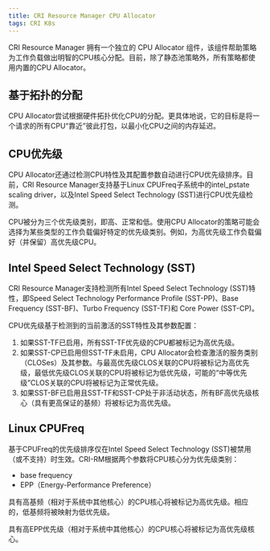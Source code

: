 ```yaml
---
title: CRI Resource Manager CPU Allocator
tags: CRI K8s
---
```


CRI Resource Manager 拥有一个独立的 CPU Allocator 组件，该组件帮助策略为工作负载做出明智的CPU核心分配。目前，除了静态池策略外，所有策略都使用内置的CPU Allocator。

<!--more-->

## 基于拓扑的分配
CPU Allocator尝试根据硬件拓扑优化CPU的分配。更具体地说，它的目标是将一个请求的所有CPU“靠近”彼此打包，以最小化CPU之间的内存延迟。

## CPU优先级
CPU Allocator还通过检测CPU特性及其配置参数自动进行CPU优先级排序。目前，CRI Resource Manager支持基于Linux CPUFreq子系统中的intel_pstate scaling driver，以及Intel Speed Select Technology (SST)进行CPU优先级检测。

CPU被分为三个优先级类别，即高、正常和低。使用CPU Allocator的策略可能会选择为某些类型的工作负载偏好特定的优先级类别。例如，为高优先级工作负载偏好（并保留）高优先级CPU。

## Intel Speed Select Technology (SST)
CRI Resource Manager支持检测所有Intel Speed Select Technology (SST)特性，即Speed Select Technology Performance Profile (SST-PP)、Base Frequency (SST-BF)、Turbo Frequency (SST-TF)和 Core Power (SST-CP)。

CPU优先级基于检测到的当前激活的SST特性及其参数配置：

1. 如果SST-TF已启用，所有SST-TF优先级的CPU都被标记为高优先级。
2. 如果SST-CP已启用但SST-TF未启用，CPU Allocator会检查激活的服务类别（CLOSes）及其参数。与最高优先级CLOS关联的CPU将被标记为高优先级，最低优先级CLOS关联的CPU将被标记为低优先级，可能的“中等优先级”CLOS关联的CPU将被标记为正常优先级。
3. 如果SST-BF已启用且SST-TF和SST-CP处于非活动状态，所有BF高优先级核心（具有更高保证的基频）将被标记为高优先级。

## Linux CPUFreq
基于CPUFreq的优先级排序仅在Intel Speed Select Technology (SST)被禁用（或不支持）时生效。CRI-RM根据两个参数将CPU核心分为优先级类别：

- base frequency
- EPP（Energy-Performance Preference）

具有高基频（相对于系统中其他核心）的CPU核心将被标记为高优先级。相应的，低基频将被映射为低优先级。

具有高EPP优先级（相对于系统中其他核心）的CPU核心将被标记为高优先级核心。
